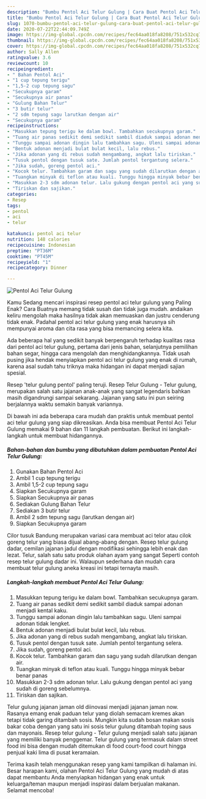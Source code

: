```yaml
---
description: "Bumbu Pentol Aci Telur Gulung | Cara Buat Pentol Aci Telur Gulung Yang Enak Dan Lezat"
title: "Bumbu Pentol Aci Telur Gulung | Cara Buat Pentol Aci Telur Gulung Yang Enak Dan Lezat"
slug: 1070-bumbu-pentol-aci-telur-gulung-cara-buat-pentol-aci-telur-gulung-yang-enak-dan-lezat
date: 2020-07-22T22:44:09.749Z
image: https://img-global.cpcdn.com/recipes/fec64aa018fa8208/751x532cq70/pentol-aci-telur-gulung-foto-resep-utama.jpg
thumbnail: https://img-global.cpcdn.com/recipes/fec64aa018fa8208/751x532cq70/pentol-aci-telur-gulung-foto-resep-utama.jpg
cover: https://img-global.cpcdn.com/recipes/fec64aa018fa8208/751x532cq70/pentol-aci-telur-gulung-foto-resep-utama.jpg
author: Sally Allen
ratingvalue: 3.6
reviewcount: 10
recipeingredient:
- " Bahan Pentol Aci"
- "1 cup tepung terigu"
- "1,5-2 cup tepung sagu"
- "Secukupnya garam"
- "Secukupnya air panas"
- "Gulung Bahan Telur"
- "3 butir telur"
- "2 sdm tepung sagu larutkan dengan air"
- "Secukupnya garam"
recipeinstructions:
- "Masukkan tepung terigu ke dalam bowl. Tambahkan secukupnya garam."
- "Tuang air panas sedikit demi sedikit sambil diaduk sampai adonan menjadi kental kaku."
- "Tunggu sampai adonan dingin lalu tambahkan sagu. Uleni sampai adonan tidak lengket."
- "Bentuk adonan menjadi bulat bulat kecil, lalu rebus."
- "Jika adonan yang di rebus sudah mengambang, angkat lalu tiriskan."
- "Tusuk pentol dengan tusuk sate. Jumlah pentol tergantung selera."
- "Jika sudah, goreng pentol aci."
- "Kocok telur. Tambahkan garam dan sagu yang sudah dilarutkan dengan air."
- "Tuangkan minyak di teflon atau kuali. Tunggu hingga minyak bebar benar panas"
- "Masukkan 2-3 sdm adonan telur. Lalu gukung dengan pentol aci yang sudah di goreng sebelumnya."
- "Tiriskan dan sajikan."
categories:
- Resep
tags:
- pentol
- aci
- telur

katakunci: pentol aci telur 
nutrition: 148 calories
recipecuisine: Indonesian
preptime: "PT36M"
cooktime: "PT45M"
recipeyield: "1"
recipecategory: Dinner

---
```



![Pentol Aci Telur Gulung](https://img-global.cpcdn.com/recipes/fec64aa018fa8208/751x532cq70/pentol-aci-telur-gulung-foto-resep-utama.jpg)

Kamu Sedang mencari inspirasi resep pentol aci telur gulung yang Paling Enak? Cara Buatnya memang tidak susah dan tidak juga mudah. andaikan keliru mengolah maka hasilnya tidak akan memuaskan dan justru cenderung tidak enak. Padahal pentol aci telur gulung yang enak harusnya sih mempunyai aroma dan cita rasa yang bisa memancing selera kita.

Ada beberapa hal yang sedikit banyak berpengaruh terhadap kualitas rasa dari pentol aci telur gulung, pertama dari jenis bahan, selanjutnya pemilihan bahan segar, hingga cara mengolah dan menghidangkannya. Tidak usah pusing jika hendak menyiapkan pentol aci telur gulung yang enak di rumah, karena asal sudah tahu triknya maka hidangan ini dapat menjadi sajian spesial.

Resep &#39;telur gulung pentol&#39; paling teruji. Resep Telur Gulung - Telur gulung, merupakan salah satu jajanan anak-anak yang sangat legendaris bahkan masih digandrungi sampai sekarang. Jajanan yang satu ini pun seiring berjalannya waktu semakin banyak variannya.


Di bawah ini ada beberapa cara mudah dan praktis untuk membuat pentol aci telur gulung yang siap dikreasikan. Anda bisa membuat Pentol Aci Telur Gulung memakai 9 bahan dan 11 langkah pembuatan. Berikut ini langkah-langkah untuk membuat hidangannya.

<!--inarticleads1-->

##### Bahan-bahan dan bumbu yang dibutuhkan dalam pembuatan Pentol Aci Telur Gulung:

1. Gunakan  Bahan Pentol Aci
1. Ambil 1 cup tepung terigu
1. Ambil 1,5-2 cup tepung sagu
1. Siapkan Secukupnya garam
1. Siapkan Secukupnya air panas
1. Sediakan Gulung Bahan Telur
1. Sediakan 3 butir telur
1. Ambil 2 sdm tepung sagu (larutkan dengan air)
1. Siapkan Secukupnya garam


Cilor tusuk Bandung merupakan variasi cara membuat aci telor atau cilok goreng telur yang biasa dijual abang-abang dengan. Resep telur gulung dadar, cemilan jajanan jadul dengan modifikasi sehingga lebih enak dan lezat. Telur, salah satu satu produk olahan ayam yang sangat Seperti contoh resep telur gulung dadar ini. Walaupun sederhana dan mudah cara membuat telur gulung aneka kreasi ini tetapi ternayta masih. 

<!--inarticleads2-->

##### Langkah-langkah membuat Pentol Aci Telur Gulung:

1. Masukkan tepung terigu ke dalam bowl. Tambahkan secukupnya garam.
1. Tuang air panas sedikit demi sedikit sambil diaduk sampai adonan menjadi kental kaku.
1. Tunggu sampai adonan dingin lalu tambahkan sagu. Uleni sampai adonan tidak lengket.
1. Bentuk adonan menjadi bulat bulat kecil, lalu rebus.
1. Jika adonan yang di rebus sudah mengambang, angkat lalu tiriskan.
1. Tusuk pentol dengan tusuk sate. Jumlah pentol tergantung selera.
1. Jika sudah, goreng pentol aci.
1. Kocok telur. Tambahkan garam dan sagu yang sudah dilarutkan dengan air.
1. Tuangkan minyak di teflon atau kuali. Tunggu hingga minyak bebar benar panas
1. Masukkan 2-3 sdm adonan telur. Lalu gukung dengan pentol aci yang sudah di goreng sebelumnya.
1. Tiriskan dan sajikan.


Telur gulung jajanan jaman old diinovasi menjadi jajanan jaman now. Rasanya emang enak paduan telur yang diolah semacam kremes akan tetapi tidak garing ditambah sosis. Mungkin kita sudah bosan makan sosis bakar coba dengan yang satu ini sosis telur gulung ditambah toping saus dan mayonais. Resep telur gulung - Telur gulung menjadi salah satu jajanan yang memiliki banyak penggemar. Telur gulung yang termasuk dalam street food ini bisa dengan mudah ditemukan di food court-food court hingga penjual kaki lima di pusat keramaian. 

Terima kasih telah menggunakan resep yang kami tampilkan di halaman ini. Besar harapan kami, olahan Pentol Aci Telur Gulung yang mudah di atas dapat membantu Anda menyiapkan hidangan yang enak untuk keluarga/teman maupun menjadi inspirasi dalam berjualan makanan. Selamat mencoba!
